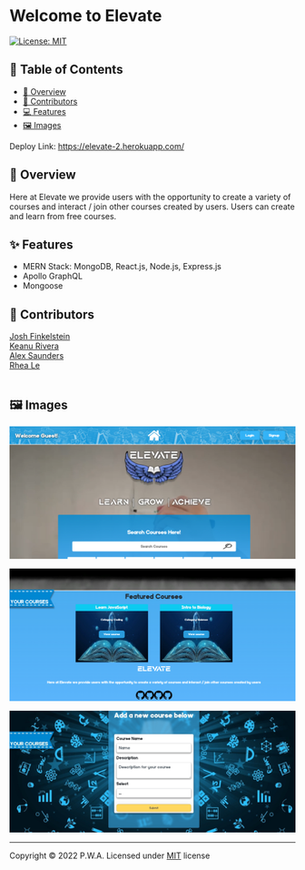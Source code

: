 # Welcome to Elevate

[![License: MIT](https://img.shields.io/badge/License-MIT-yellow.svg)](https://opensource.org/licenses/MIT)

## 📃 Table of Contents 
  - [🔎 Overview](#-overview)
  - [👥 Contributors](#-contributors)
  - [💻 Features](#-features)
  - [🖼️ Images](#-images)
  
Deploy Link: 
https://elevate-2.herokuapp.com/

  ## 🔎 Overview
Here at Elevate we provide users with the opportunity to create a variety of courses and interact / join other courses created by users. Users can create and learn from free courses. 
<br>

## ✨ Features

* MERN Stack: MongoDB, React.js, Node.js, Express.js
* Apollo GraphQL
* Mongoose

## 👥 Contributors
[Josh Finkelstein](https://github.com/jshuaaaa)<br>
[Keanu Rivera](https://github.com/KRivera2394)<br>
[Alex Saunders](https://github.com/alxsaunders)<br> 
[Rhea Le](https://github.com/rheangocle)<br>
<br>

## 🖼️  Images

![Login Page](/client/src/assets/screenshot.png)

![Featured Courses](/client/src/assets/screenshot2.png)

![Course Creation](/client/src/assets/screenshot3.jpg)

---
Copyright © 2022 P.W.A.
Licensed under [MIT](License) license
